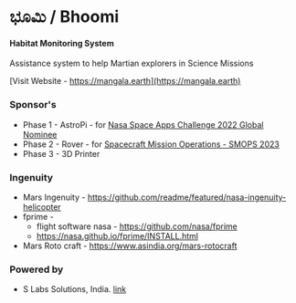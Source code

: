 # ಭೂಮಿ / Bhoomi

#### Habitat Monitoring System

Assistance system to help Martian explorers in Science Missions

[Visit Website - https://mangala.earth](https://mangala.earth)

### Sponsor's
* Phase 1 - AstroPi - for [Nasa Space Apps Challenge 2022 Global Nominee](https://mangala.earth/sponsors/spaceapps-2022/)
* Phase 2 - Rover - for [Spacecraft Mission Operations - SMOPS 2023](https://smops2023.istrac.gov.in/) 
* Phase 3 - 3D Printer 


### Ingenuity
* Mars Ingenuity - https://github.com/readme/featured/nasa-ingenuity-helicopter
* fprime - 
  * flight software nasa - https://github.com/nasa/fprime
  * https://nasa.github.io/fprime/INSTALL.html
* Mars Roto craft - https://www.asindia.org/mars-rotocraft

### Powered by
* S Labs Solutions, India. [link](https://slabstech.com)